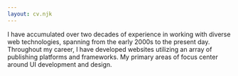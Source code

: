 ```yaml
---
layout: cv.njk
---
```


I have accumulated over two decades of experience in working with diverse web technologies, spanning from the early 2000s to the present day. Throughout my career, I have developed websites utilizing an array of publishing platforms and frameworks. My primary areas of focus center around UI development and design.
